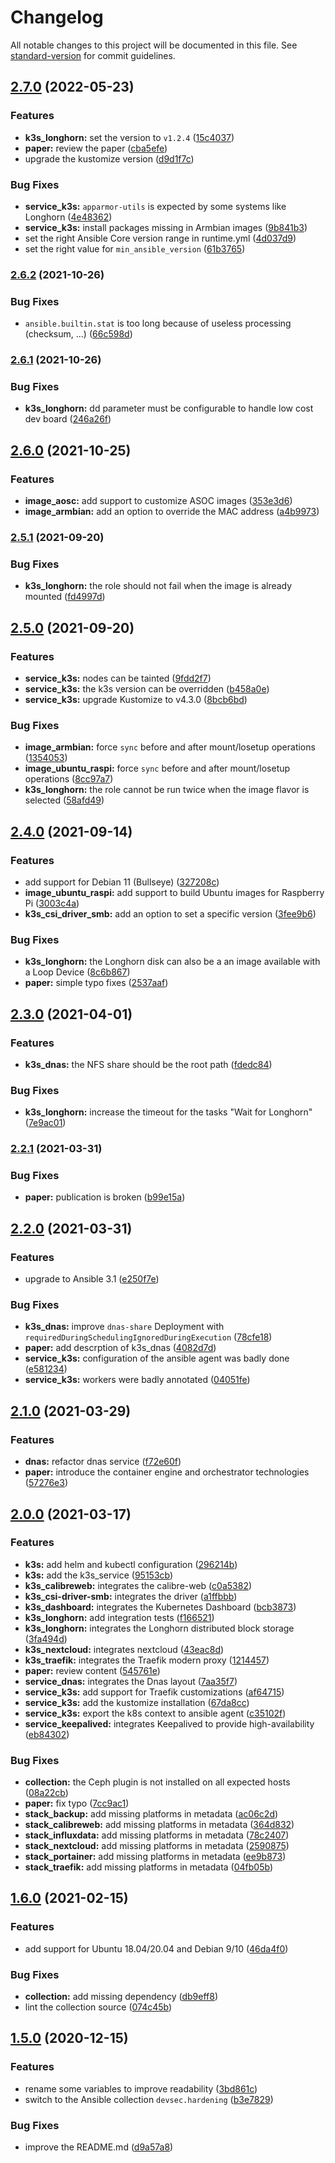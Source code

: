 # Changelog

All notable changes to this project will be documented in this file. See [standard-version](https://github.com/conventional-changelog/standard-version) for commit guidelines.

## [2.7.0](https://github.com/tmorin/homecloud-ansible/compare/v2.6.2...v2.7.0) (2022-05-23)


### Features

* **k3s_longhorn:** set the version to `v1.2.4` ([15c4037](https://github.com/tmorin/homecloud-ansible/commit/15c4037cfe5dfcdd4add6e23ea50d6d3a3b4b608))
* **paper:** review the paper ([cba5efe](https://github.com/tmorin/homecloud-ansible/commit/cba5efe25723c166a563d7d2d0eeaa9f55302d48))
* upgrade the kustomize version ([d9d1f7c](https://github.com/tmorin/homecloud-ansible/commit/d9d1f7cb0290e9cf4b0a29bc60131884bc4a467f))


### Bug Fixes

* **service_k3s:** `apparmor-utils` is expected by some systems like Longhorn ([4e48362](https://github.com/tmorin/homecloud-ansible/commit/4e483628ca4494838626b3a7c7b0155ed14e5031))
* **service_k3s:** install packages missing in Armbian images ([9b841b3](https://github.com/tmorin/homecloud-ansible/commit/9b841b3c4bc74d08b252f3db55046c5006d94d96))
* set the right Ansible Core version range in runtime.yml ([4d037d9](https://github.com/tmorin/homecloud-ansible/commit/4d037d9207808088d28c00031fd0a4668338d7fd))
* set the right value for `min_ansible_version` ([61b3765](https://github.com/tmorin/homecloud-ansible/commit/61b37656d8df4cd12fd7c39b803546eacebbea84))

### [2.6.2](https://github.com/tmorin/homecloud-ansible/compare/v2.6.1...v2.6.2) (2021-10-26)


### Bug Fixes

* `ansible.builtin.stat` is too long because of useless processing (checksum, ...) ([66c598d](https://github.com/tmorin/homecloud-ansible/commit/66c598db282f6781a004a8ebf9e3d637452714bd))

### [2.6.1](https://github.com/tmorin/homecloud-ansible/compare/v2.6.0...v2.6.1) (2021-10-26)


### Bug Fixes

* **k3s_longhorn:** dd parameter must be configurable to handle low cost dev board ([246a26f](https://github.com/tmorin/homecloud-ansible/commit/246a26fc3e3866ae12b8df537c9138a251004759))

## [2.6.0](https://github.com/tmorin/homecloud-ansible/compare/v2.5.1...v2.6.0) (2021-10-25)


### Features

* **image_aosc:** add support to customize ASOC images ([353e3d6](https://github.com/tmorin/homecloud-ansible/commit/353e3d6738b31d70f461b1075730b473e88d3069))
* **image_armbian:** add an option to override the MAC address ([a4b9973](https://github.com/tmorin/homecloud-ansible/commit/a4b99736bae4e6321f0bcd31a962132951f8d9d5))

### [2.5.1](https://github.com/tmorin/homecloud-ansible/compare/v2.5.0...v2.5.1) (2021-09-20)


### Bug Fixes

* **k3s_longhorn:** the role should not fail when the image is already mounted ([fd4997d](https://github.com/tmorin/homecloud-ansible/commit/fd4997d1a7044ff3f6ba3b3179236f8ddeda47a0))

## [2.5.0](https://github.com/tmorin/homecloud-ansible/compare/v2.4.0...v2.5.0) (2021-09-20)


### Features

* **service_k3s:** nodes can be tainted ([9fdd2f7](https://github.com/tmorin/homecloud-ansible/commit/9fdd2f73381343ee5b8b8f8f15e66db7864bcbb7))
* **service_k3s:** the k3s version can be overridden ([b458a0e](https://github.com/tmorin/homecloud-ansible/commit/b458a0ec55d0e1534c07d834a1dbe92886e64950))
* **service_k3s:** upgrade Kustomize to v4.3.0 ([8bcb6bd](https://github.com/tmorin/homecloud-ansible/commit/8bcb6bd3c44059edfe37f02cb93e94e1ae4bd3ce))


### Bug Fixes

* **image_armbian:** force `sync` before and after mount/losetup operations ([1354053](https://github.com/tmorin/homecloud-ansible/commit/1354053576ded7c60e9c797e77440c9e0e06ef38))
* **image_ubuntu_raspi:** force `sync` before and after mount/losetup operations ([8cc97a7](https://github.com/tmorin/homecloud-ansible/commit/8cc97a78ba8a4062e993a93d91001b3bcf14a073))
* **k3s_longhorn:** the role cannot be run twice when the image flavor is selected ([58afd49](https://github.com/tmorin/homecloud-ansible/commit/58afd492a06f62bf3fd580935cfbf6a71a8b0643))

## [2.4.0](https://github.com/tmorin/homecloud-ansible/compare/v2.3.0...v2.4.0) (2021-09-14)


### Features

* add support for Debian 11 (Bullseye) ([327208c](https://github.com/tmorin/homecloud-ansible/commit/327208c6643e93a2d2cfd209fd16fc84ed667d04))
* **image_ubuntu_raspi:** add support to build Ubuntu images for Raspberry Pi ([3003c4a](https://github.com/tmorin/homecloud-ansible/commit/3003c4a74a0a50b38a8dfdfca3211399df2c7a4f))
* **k3s_csi_driver_smb:** add an option to set a specific version ([3fee9b6](https://github.com/tmorin/homecloud-ansible/commit/3fee9b6cda1141eeec83db46d7c58b787555c406))


### Bug Fixes

* **k3s_longhorn:** the Longhorn disk can also be a an image available with a Loop Device ([8c6b867](https://github.com/tmorin/homecloud-ansible/commit/8c6b867f3b319594b5d5c2fd6437bcba382bed9a))
* **paper:** simple typo fixes ([2537aaf](https://github.com/tmorin/homecloud-ansible/commit/2537aaff8d0ee6d460393dd761f1cd75e95569f7))

## [2.3.0](https://github.com/tmorin/homecloud-ansible/compare/v2.2.1...v2.3.0) (2021-04-01)


### Features

* **k3s_dnas:** the NFS share should be the root path ([fdedc84](https://github.com/tmorin/homecloud-ansible/commit/fdedc84a8ec97ca52024003b46ec7754bbc0c175))


### Bug Fixes

* **k3s_longhorn:** increase the timeout for the tasks "Wait for Longhorn" ([7e9ac01](https://github.com/tmorin/homecloud-ansible/commit/7e9ac01f9df32eda4726075b8b026a089063de0d))

### [2.2.1](https://github.com/tmorin/homecloud-ansible/compare/v2.2.0...v2.2.1) (2021-03-31)


### Bug Fixes

* **paper:** publication is broken ([b99e15a](https://github.com/tmorin/homecloud-ansible/commit/b99e15a51acf38eaad9de4780f60e1c0202b0f0c))

## [2.2.0](https://github.com/tmorin/homecloud-ansible/compare/v2.1.0...v2.2.0) (2021-03-31)


### Features

* upgrade to Ansible 3.1 ([e250f7e](https://github.com/tmorin/homecloud-ansible/commit/e250f7ea1fe7577a1afd1d4c7e1da9a5d9729263))


### Bug Fixes

* **k3s_dnas:** improve `dnas-share` Deployment with `requiredDuringSchedulingIgnoredDuringExecution` ([78cfe18](https://github.com/tmorin/homecloud-ansible/commit/78cfe1847e5dff459ac89e582bef05ea47f60ed9))
* **paper:** add descrption of k3s_dnas ([4082d7d](https://github.com/tmorin/homecloud-ansible/commit/4082d7d991009de997c88793d96f10fdee2f1f3d))
* **service_k3s:** configuration of the ansible agent was badly done ([e581234](https://github.com/tmorin/homecloud-ansible/commit/e58123490e92669c8fdc763a01e80a306145309a))
* **service_k3s:** workers were badly annotated ([04051fe](https://github.com/tmorin/homecloud-ansible/commit/04051fe3b1d8194d96d54f1313c5e9d2b05b5255))

## [2.1.0](https://github.com/tmorin/homecloud-ansible/compare/v2.0.0...v2.1.0) (2021-03-29)


### Features

* **dnas:** refactor dnas service ([f72e60f](https://github.com/tmorin/homecloud-ansible/commit/f72e60fa90c12baa51afa9d6faad93018cab8934))
* **paper:** introduce the container engine and orchestrator technologies ([57276e3](https://github.com/tmorin/homecloud-ansible/commit/57276e31cb5fb6d903d2a0b984c45cc6005a8197))

## [2.0.0](https://github.com/tmorin/homecloud-ansible/compare/v1.6.0...v2.0.0) (2021-03-17)


### Features

* **k3s:** add helm and kubectl configuration ([296214b](https://github.com/tmorin/homecloud-ansible/commit/296214b820080e99337503d8724cad8b7767ac78))
* **k3s:** add the k3s_service ([95153cb](https://github.com/tmorin/homecloud-ansible/commit/95153cb27161d1ef0b24aaa0060d529756b14b21))
* **k3s_calibreweb:** integrates the calibre-web ([c0a5382](https://github.com/tmorin/homecloud-ansible/commit/c0a53823a8cb5830010c5acada7597337d4a8e7d))
* **k3s_csi-driver-smb:** integrates the driver ([a1ffbbb](https://github.com/tmorin/homecloud-ansible/commit/a1ffbbba32f3729de4ea463aaed7571a93ca3096))
* **k3s_dashboard:** integrates the Kubernetes Dashboard ([bcb3873](https://github.com/tmorin/homecloud-ansible/commit/bcb387393c517d1f54e64fa69b23decca93b2655))
* **k3s_longhorn:** add integration tests ([f166521](https://github.com/tmorin/homecloud-ansible/commit/f16652109560b2fc5d6443274b1b7c7e53157272))
* **k3s_longhorn:** integrates the Longhorn distributed block storage ([3fa494d](https://github.com/tmorin/homecloud-ansible/commit/3fa494df2c20426c4d3d121e7eae503f093eb58a))
* **k3s_nextcloud:** integrates nextcloud ([43eac8d](https://github.com/tmorin/homecloud-ansible/commit/43eac8d8437cb1c0226e0ed2f6873d50224e785b))
* **k3s_traefik:** integrates the Traefik modern proxy ([1214457](https://github.com/tmorin/homecloud-ansible/commit/1214457b82df97e82c5029bafea3728f6c319c71))
* **paper:** review content ([545761e](https://github.com/tmorin/homecloud-ansible/commit/545761e8ebe40ade5d14e596b9bc4890cbdfff65))
* **service_dnas:** integrates the Dnas layout ([7aa35f7](https://github.com/tmorin/homecloud-ansible/commit/7aa35f7955ee92b617e2c274ea78dd64985f21d5))
* **service_k3s:** add support for Traefik customizations ([af64715](https://github.com/tmorin/homecloud-ansible/commit/af647157a22bef6726efd40ff6e929d899b4d442))
* **service_k3s:** add the kustomize installation ([67da8cc](https://github.com/tmorin/homecloud-ansible/commit/67da8cc52f3c4776ab2333fbafe73288d0c993a2))
* **service_k3s:** export the k8s context to ansible agent ([c35102f](https://github.com/tmorin/homecloud-ansible/commit/c35102fcbcafb1126feb196ea7dd6f6727d73fe7))
* **service_keepalived:** integrates Keepalived to provide high-availability ([eb84302](https://github.com/tmorin/homecloud-ansible/commit/eb84302f2d551de1b88e1684a722b32ee79fa2ef))


### Bug Fixes

* **collection:** the Ceph plugin is not installed on all expected hosts ([08a22cb](https://github.com/tmorin/homecloud-ansible/commit/08a22cb1f00492b1d961da54fc5eecbdba211d0b))
* **paper:** fix typo ([7cc9ac1](https://github.com/tmorin/homecloud-ansible/commit/7cc9ac103fd7cbdc9721924ba6d6ff754a696555))
* **stack_backup:** add missing platforms in metadata ([ac06c2d](https://github.com/tmorin/homecloud-ansible/commit/ac06c2d8b702ff6bdd04779a4cc1f048ea16ff9c))
* **stack_calibreweb:** add missing platforms in metadata ([364d832](https://github.com/tmorin/homecloud-ansible/commit/364d8321b60c5e21e646accc7a439b6cd8546f6d))
* **stack_influxdata:** add missing platforms in metadata ([78c2407](https://github.com/tmorin/homecloud-ansible/commit/78c2407aa95c36d6a838085168923a5b5f20fda4))
* **stack_nextcloud:** add missing platforms in metadata ([2590875](https://github.com/tmorin/homecloud-ansible/commit/259087544221e7e00432cc82ef47a596917d6f56))
* **stack_portainer:** add missing platforms in metadata ([ee9b873](https://github.com/tmorin/homecloud-ansible/commit/ee9b87309781218d2c515cad0954311ee84233a8))
* **stack_traefik:** add missing platforms in metadata ([04fb05b](https://github.com/tmorin/homecloud-ansible/commit/04fb05b29b8856771563f648bbf609a35117692b))

## [1.6.0](https://github.com/tmorin/homecloud-ansible/compare/v1.5.0...v1.6.0) (2021-02-15)


### Features

* add support for Ubuntu 18.04/20.04 and Debian 9/10 ([46da4f0](https://github.com/tmorin/homecloud-ansible/commit/46da4f096ef141d7732275e66aa7328ed9a9bbb7))


### Bug Fixes

* **collection:** add missing dependency ([db9eff8](https://github.com/tmorin/homecloud-ansible/commit/db9eff87fe2e69a7d8a0af7446e6c770fc2a7399))
* lint the collection source ([074c45b](https://github.com/tmorin/homecloud-ansible/commit/074c45baea2386775887fe3a6583f77bfbf1918f))

## [1.5.0](https://github.com/tmorin/homecloud-ansible/compare/v1.4.1...v1.5.0) (2020-12-15)


### Features

* rename some variables to improve readability ([3bd861c](https://github.com/tmorin/homecloud-ansible/commit/3bd861c0e9adf5dd3972e35eb473dfbecaa20ab8))
* switch to the Ansible collection `devsec.hardening` ([b3e7829](https://github.com/tmorin/homecloud-ansible/commit/b3e782926b920053e2641bbe7edbd0a32bee4455))


### Bug Fixes

* improve the README.md ([d9a57a8](https://github.com/tmorin/homecloud-ansible/commit/d9a57a8a07fa809b3d511e536cfa133ce3bdb95c))
